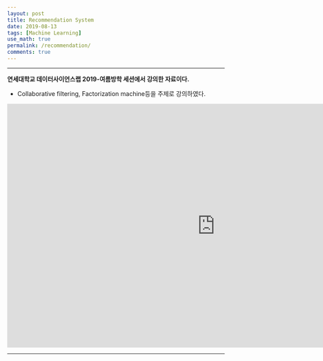 ```yaml
---
layout: post
title: Recommendation System
date: 2019-08-13
tags: [Machine Learning]
use_math: true
permalink: /recommendation/
comments: true
---
```

<script src="https://cdn.mathjax.org/mathjax/latest/MathJax.js?config=TeX-AMS-MML_HTMLorMML" type="text/javascript"></script>
***  

**연세대학교 데이터사이언스랩 2019-여름방학 세션에서 강의한 자료이다.**  
- Collaborative filtering, Factorization machine등을 주제로 강의하였다.  

<iframe src="https://onedrive.live.com/embed?cid=5B6E03D589ADD0FC&resid=5B6E03D589ADD0FC%21695&authkey=AF82kp6dRkN0JDI&em=2" width="962" height="565" frameborder="0" scrolling="no"></iframe>  

***  

